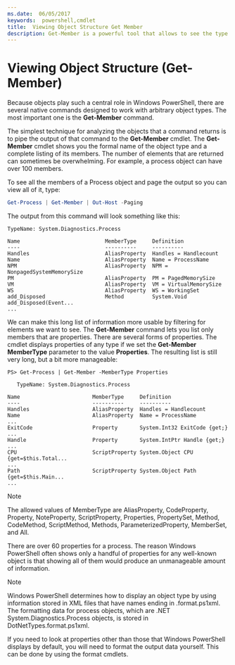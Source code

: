 ```yaml
---
ms.date:  06/05/2017
keywords:  powershell,cmdlet
title:  Viewing Object Structure Get Member
description: Get-Member is a powerful tool that allows to see the type and structure of objects in PowerShell.
---
```

# Viewing Object Structure (Get-Member)

Because objects play such a central role in Windows PowerShell, there are several native commands
designed to work with arbitrary object types. The most important one is the **Get-Member** command.

The simplest technique for analyzing the objects that a command returns is to pipe the output of
that command to the **Get-Member** cmdlet. The **Get-Member** cmdlet shows you the formal name of
the object type and a complete listing of its members. The number of elements that are returned can
sometimes be overwhelming. For example, a process object can have over 100 members.

To see all the members of a Process object and page the output so you can view all of it, type:

```powershell
Get-Process | Get-Member | Out-Host -Paging
```

The output from this command will look something like this:

```Output
TypeName: System.Diagnostics.Process

Name                           MemberType     Definition
----                           ----------     ----------
Handles                        AliasProperty  Handles = Handlecount
Name                           AliasProperty  Name = ProcessName
NPM                            AliasProperty  NPM = NonpagedSystemMemorySize
PM                             AliasProperty  PM = PagedMemorySize
VM                             AliasProperty  VM = VirtualMemorySize
WS                             AliasProperty  WS = WorkingSet
add_Disposed                   Method         System.Void add_Disposed(Event...
...
```

We can make this long list of information more usable by filtering for elements we want to see. The
**Get-Member** command lets you list only members that are properties. There are several forms of
properties. The cmdlet displays properties of any type if we set the **Get-Member MemberType**
parameter to the value **Properties**. The resulting list is still very long, but a bit more
manageable:

```
PS> Get-Process | Get-Member -MemberType Properties

   TypeName: System.Diagnostics.Process

Name                       MemberType     Definition
----                       ----------     ----------
Handles                    AliasProperty  Handles = Handlecount
Name                       AliasProperty  Name = ProcessName
...
ExitCode                   Property       System.Int32 ExitCode {get;}
...
Handle                     Property       System.IntPtr Handle {get;}
...
CPU                        ScriptProperty System.Object CPU {get=$this.Total...
...
Path                       ScriptProperty System.Object Path {get=$this.Main...
...
```

> [!NOTE]
> The allowed values of MemberType are AliasProperty, CodeProperty, Property, NoteProperty,
> ScriptProperty, Properties, PropertySet, Method, CodeMethod, ScriptMethod, Methods,
> ParameterizedProperty, MemberSet, and All.

There are over 60 properties for a process. The reason Windows PowerShell often shows only a handful
of properties for any well-known object is that showing all of them would produce an unmanageable
amount of information.

> [!NOTE]
> Windows PowerShell determines how to display an object type by using information stored in XML
> files that have names ending in .format.ps1xml. The formatting data for process objects, which are
> .NET System.Diagnostics.Process objects, is stored in DotNetTypes.format.ps1xml.

If you need to look at properties other than those that Windows PowerShell displays by default, you
will need to format the output data yourself. This can be done by using the format cmdlets.
